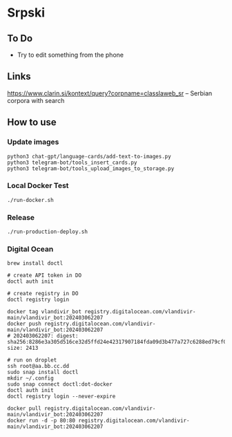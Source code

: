# Srpski

## To Do
- Try to edit something from the phone

## Links

https://www.clarin.si/kontext/query?corpname=classlaweb_sr – Serbian corpora with search

## How to use

### Update images
```
python3 chat-gpt/language-cards/add-text-to-images.py
python3 telegram-bot/tools_insert_cards.py
python3 telegram-bot/tools_upload_images_to_storage.py
```

### Local Docker Test
```
./run-docker.sh
```

### Release
```
./run-production-deploy.sh
```

### Digital Ocean
```
brew install doctl

# create API token in DO
doctl auth init

# create registry in DO
doctl registry login

docker tag vlandivir_bot registry.digitalocean.com/vlandivir-main/vlandivir_bot:202403062207
docker push registry.digitalocean.com/vlandivir-main/vlandivir_bot:202403062207
# 202403062207: digest: sha256:8286e3a305d516ce32d5ffd24e42317907184fda09d3b477a727c6288ed79cf0 size: 2413

# run on droplet
ssh root@aa.bb.cc.dd
sudo snap install doctl
mkdir ~/.config
sudo snap connect doctl:dot-docker
doctl auth init
doctl registry login --never-expire

docker pull registry.digitalocean.com/vlandivir-main/vlandivir_bot:202403062207
docker run -d -p 80:80 registry.digitalocean.com/vlandivir-main/vlandivir_bot:202403062207
```
